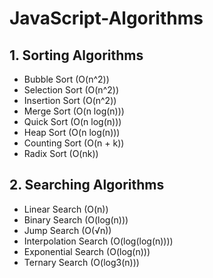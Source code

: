# JavaScript-Algorithms

## 1. Sorting Algorithms
- Bubble Sort (O(n^2))
- Selection Sort (O(n^2))
- Insertion Sort (O(n^2))
- Merge Sort (O(n log(n)))
- Quick Sort (O(n log(n)))
- Heap Sort (O(n log(n)))
- Counting Sort (O(n + k))
- Radix Sort (O(nk))

## 2. Searching Algorithms
- Linear Search (O(n))
- Binary Search (O(log(n)))
- Jump Search (O(√n))
- Interpolation Search (O(log(log(n))))
- Exponential Search (O(log(n)))
- Ternary Search (O(log3(n)))
